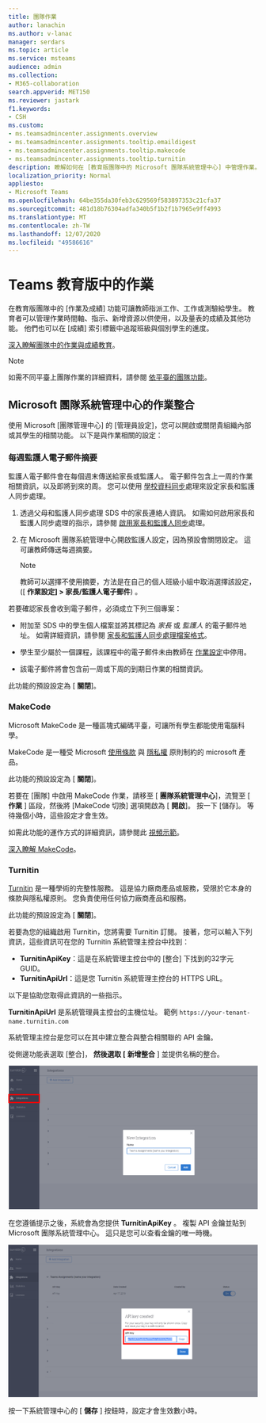 ```yaml
---
title: 團隊作業
author: lanachin
ms.author: v-lanac
manager: serdars
ms.topic: article
ms.service: msteams
audience: admin
ms.collection:
- M365-collaboration
search.appverid: MET150
ms.reviewer: jastark
f1.keywords:
- CSH
ms.custom:
- ms.teamsadmincenter.assignments.overview
- ms.teamsadmincenter.assignments.tooltip.emaildigest
- ms.teamsadmincenter.assignments.tooltip.makecode
- ms.teamsadmincenter.assignments.tooltip.turnitin
description: 瞭解如何在 [教育版團隊中的 Microsoft 團隊系統管理中心] 中管理作業。
localization_priority: Normal
appliesto:
- Microsoft Teams
ms.openlocfilehash: 64be355da30feb3c629569f583897353c21cfa37
ms.sourcegitcommit: 481d18b76304adfa340b5f1b2f1b7965e9ff4993
ms.translationtype: MT
ms.contentlocale: zh-TW
ms.lasthandoff: 12/07/2020
ms.locfileid: "49586616"
---
```

# <a name="assignments-in-teams-for-education"></a>Teams 教育版中的作業

在教育版團隊中的 [作業及成績] 功能可讓教師指派工作、工作或測驗給學生。 教育者可以管理作業時間軸、指示、新增資源以供使用，以及量表的成績及其他功能。 他們也可以在 [成績] 索引標籤中追蹤班級與個別學生的進度。

[深入瞭解團隊中的作業與成績教育](https://support.office.com/article/microsoft-teams-5aa4431a-8a3c-4aa5-87a6-b6401abea114?ui=en-US&rs=en-IE&ad=IE#ID0EAABAAA=Assignments)。

> [!Note]
> 如需不同平臺上團隊作業的詳細資料，請參閱 [依平臺的團隊功能](https://support.microsoft.com/office/teams-features-by-platform-debe7ff4-7db4-4138-b7d0-fcc276f392d3)。

## <a name="assignments-integrations-in-the-microsoft-teams-admin-center"></a>Microsoft 團隊系統管理中心的作業整合

使用 Microsoft [團隊管理中心] 的 [管理員設定]，您可以開啟或關閉貴組織內部或其學生的相關功能。 以下是與作業相關的設定：

<a name="#bkemaildigest"> </a>
### <a name="weekly-guardian-email-digest"></a>每週監護人電子郵件摘要


監護人電子郵件會在每個週末傳送給家長或監護人。 電子郵件包含上一周的作業相關資訊，以及即將到來的周。 您可以使用 [學校資料同步](https://docs.microsoft.com/schooldatasync/parent-contact-sync)處理來設定家長和監護人同步處理。

1. 透過父母和監護人同步處理 SDS 中的家長連絡人資訊。 如需如何啟用家長和監護人同步處理的指示，請參閱 [啟用家長和監護人同步](https://docs.microsoft.com/schooldatasync/parent-contact-sync#enabling-parent-and-guardian-sync)處理。

2. 在 Microsoft 團隊系統管理中心開啟監護人設定，因為預設會關閉設定。 這可讓教師傳送每週摘要。

   > [!NOTE]
   > 教師可以選擇不使用摘要，方法是在自己的個人班級小組中取消選擇該設定， ([ **作業設定] > 家長/監護人電子郵件**) 。

若要確認家長會收到電子郵件，必須成立下列三個專案：

 - 附加至 SDS 中的學生個人檔案並將其標記為 _家長_ 或 _監護人_ 的電子郵件地址。 如需詳細資訊，請參閱 [家長和監護人同步處理檔案格式](https://docs.microsoft.com/schooldatasync/parent-contact-sync-file-format)。

 - 學生至少屬於一個課程，該課程中的電子郵件未由教師在 [作業設定](https://support.microsoft.com/office/adjust-assignment-settings-in-your-class-team-05bb3b89-1cdf-415a-b6c7-44add0376a77)中停用。

 - 該電子郵件將會包含前一周或下周的到期日作業的相關資訊。

此功能的預設設定為 [ **關閉**]。


<a name="bkmakecode"> </a>
### <a name="makecode"></a>MakeCode
Microsoft MakeCode 是一種區塊式編碼平臺，可讓所有學生都能使用電腦科學。 

MakeCode 是一種受 Microsoft [使用條款](https://go.microsoft.com/fwlink/?LinkID=206977) 與 [隱私權](https://go.microsoft.com/fwlink/?LinkId=521839) 原則制約的 microsoft 產品。

此功能的預設設定為 [ **關閉**]。

若要在 [團隊] 中啟用 MakeCode 作業，請移至 [ **團隊系統管理中心**]，流覽至 [ **作業** ] 區段，然後將 [MakeCode 切換] 選項開啟為 [ **開啟**]。 按一下 [儲存]。 等待幾個小時，這些設定才會生效。

如需此功能的運作方式的詳細資訊，請參閱此 [視頻示範](https://makecode.com/blog/teams/teams-assignments)。

[深入瞭解 MakeCode](https://aka.ms/makecode)。

<a name="#turnitin"> </a>
### <a name="turnitin"></a>Turnitin

[Turnitin](https://www.turnitin.com/) 是一種學術的完整性服務。 這是協力廠商產品或服務，受限於它本身的條款與隱私權原則。 您負責使用任何協力廠商產品和服務。

此功能的預設設定為 [ **關閉**]。

若要為您的組織啟用 Turnitin，您將需要 Turnitin 訂閱。 接著，您可以輸入下列資訊，這些資訊可在您的 Turnitin 系統管理主控台中找到：

  * **TurnitinApiKey**：這是在系統管理主控台中的 [整合] 下找到的32字元 GUID。
  * **TurnitinApiUrl**：這是您 Turnitin 系統管理主控台的 HTTPS URL。

以下是協助您取得此資訊的一些指示。

**TurnitinApiUrl** 是系統管理員主控台的主機位址。
範例 `https://your-tenant-name.turnitin.com`

系統管理主控台是您可以在其中建立整合與整合相關聯的 API 金鑰。

從側邊功能表選取 [整合]， **然後選取 [** **新增整合** ] 並提供名稱的整合。

![顯示新增整合的螢幕擷取畫面](./educationImages/Assignments_mopo_turnitin2.png)

在您遵循提示之後，系統會為您提供 **TurnitinApiKey** 。 複製 API 金鑰並貼到 Microsoft 團隊系統管理中心。  這只是您可以查看金鑰的唯一時機。

![螢幕擷取畫面顯示覆制 API 金鑰](./educationImages/Assignments_mopo_turnitin3.png)

按一下系統管理中心的 [ **儲存** ] 按鈕時，設定才會生效數小時。

